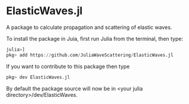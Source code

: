 # ElasticWaves.jl
A package to calculate propagation and scattering of elastic waves.

To install the package in Juia, first run Julia from the terminal, then type:
```julia
julia>]
pkg> add https://github.com/JuliaWaveScattering/ElasticWaves.jl
```
If you want to contribute to this package then type
```julia
pkg> dev ElasticWaves.jl
```
By default the package source will now be in \<your julia directory\>/dev/ElasticWaves. 
